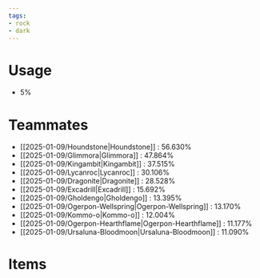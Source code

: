 ```yaml
---
tags:
- rock
- dark
---
```

# Usage
- 5%
# Teammates
- [[2025-01-09/Houndstone|Houndstone]] : 56.630%
- [[2025-01-09/Glimmora|Glimmora]] : 47.864%
- [[2025-01-09/Kingambit|Kingambit]] : 37.515%
- [[2025-01-09/Lycanroc|Lycanroc]] : 30.106%
- [[2025-01-09/Dragonite|Dragonite]] : 28.528%
- [[2025-01-09/Excadrill|Excadrill]] : 15.692%
- [[2025-01-09/Gholdengo|Gholdengo]] : 13.395%
- [[2025-01-09/Ogerpon-Wellspring|Ogerpon-Wellspring]] : 13.170%
- [[2025-01-09/Kommo-o|Kommo-o]] : 12.004%
- [[2025-01-09/Ogerpon-Hearthflame|Ogerpon-Hearthflame]] : 11.177%
- [[2025-01-09/Ursaluna-Bloodmoon|Ursaluna-Bloodmoon]] : 11.090%
# Items